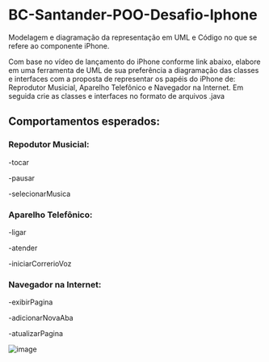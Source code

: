 # BC-Santander-POO-Desafio-Iphone
Modelagem e diagramação da representação em UML e Código no que se refere ao componente iPhone.

Com base no vídeo de lançamento do iPhone conforme link abaixo, elabore em uma ferramenta de UML de sua preferência a diagramação das classes e interfaces com a proposta de representar os papéis do iPhone de: Reprodutor Musicial, Aparelho Telefônico e Navegador na Internet. Em seguida crie as classes e interfaces no formato de arquivos .java

## Comportamentos esperados:
### Repodutor Musicial: 
-tocar 

-pausar

-selecionarMusica
### Aparelho Telefônico: 
-ligar

-atender

-iniciarCorrerioVoz
### Navegador na Internet: 
-exibirPagina

-adicionarNovaAba 

-atualizarPagina

![image](https://github.com/Allansmesquita/BC-Santander-POO-Desafio-Iphone/assets/130494805/1a25a4d6-9e4a-47a5-a08d-d97934a486bc)

